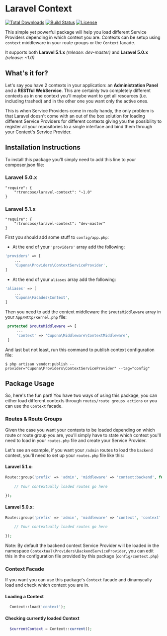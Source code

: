 Laravel Context
===============

[![Total Downloads](https://poser.pugx.org/rtroncoso/laravel-context/d/total.svg)](https://packagist.org/packages/rtroncoso/laravel-context)
[![Build Status](https://travis-ci.org/rtroncoso/Laravel-Context.svg?branch=master)](https://travis-ci.org/rtroncoso/Laravel-Context)
[![License](https://poser.pugx.org/rtroncoso/laravel-context/license.svg)](https://packagist.org/packages/rtroncoso/laravel-context)

This simple yet powerful package will help you load different Service Providers depending in which context you are. Contexts can be setup using `context` middleware in your route groups or the `Context` facade.

It supports both **Laravel 5.1.x** *(release: dev-master)* and **Laravel 5.0.x** *(release: ~1.0)*

## What's it for?
Let's say you have 2 contexts in your application: an **Administration Panel** and a **RESTful WebService**. This are certainly two completely different contexts as in one context you'll maybe want to get all resources (i.e. including trashed) and in the other one you want only the active ones.

This is when Service Providers come in really handy, the only problem is that Laravel doesn't come with an out of the box solution for loading different Service Providers for different contexts giving you the possibility to register all your repositories to a single interface and bind them through your Context's Service Provider.

## Installation Instructions
To install this package you'll simply need to add this line to your composer.json file:

### Laravel 5.0.x
```
"require": {
    "rtroncoso/laravel-context": "~1.0"
}
```

### Laravel 5.1.x
```
"require": {
    "rtroncoso/laravel-context": "dev-master"
}
```

First you should add some stuff to `config/app.php`:

 - At the end of your `'providers'` array add the following:
   
  ```php
  'providers' => [
      ...
      'Cupona\Providers\ContextServiceProvider',
  ]
  ```
  
  - At the end of your `aliases` array add the following:
  
  ```php
  'aliases' => [
      ...
      'Cupona\Facades\Context',
  ]
  ```

Then you need to add the context middleware the `$routeMiddleware` array in your `App/Http/Kernel.php` file:
 
 ```php
  protected $routeMiddleware => [
      ...
      'context' => 'Cupona\Middleware\ContextMiddleware',
  ]
```
  
And last but not least, run this command to publish context configuration file:

    $ php artisan vendor:publish --provider="Cupona\Providers\ContextServiceProvider" --tag="config"

## Package Usage
So, here's the fun part! You have two ways of using this package, you can either load different contexts through `routes/route groups actions` or you can use the `Context` facade.

### Routes & Route Groups
Given the case you want your contexts to be loaded depending on which route or route group you are, you'll simply have to state which context you'll need to load in your `routes.php` file and create your Service Provider.

Let's see an example, if you want your `/admin` routes to load the `backend` context, you'll need to set up your `routes.php` file like this:

#### Laravel 5.1.x:
```php
Route::group('prefix' => 'admin', 'middleware' => 'context:backend', function() {
    
    // Your contextually loaded routes go here
    
}); 
```

#### Laravel 5.0.x:
```php
Route::group('prefix' => 'admin', 'middleware' => 'context', 'context' => 'backend', function() {
    
    // Your contextually loaded routes go here
    
}); 
```

Note: By default the backend context Service Provider will be loaded in the namespace `Contextual\Providers\BackendServiceProvider`, you can edit this in the configuration file provided by this package (`config/context.php`)

### Context Facade
If you want you can use this package's `Context` facade and dinamycally load and check which context you are in.

#### Loading a Context
```php
  Context::load('context');
````

#### Checking currently loaded Context
```php
  $currentContext = Context::current();
```

